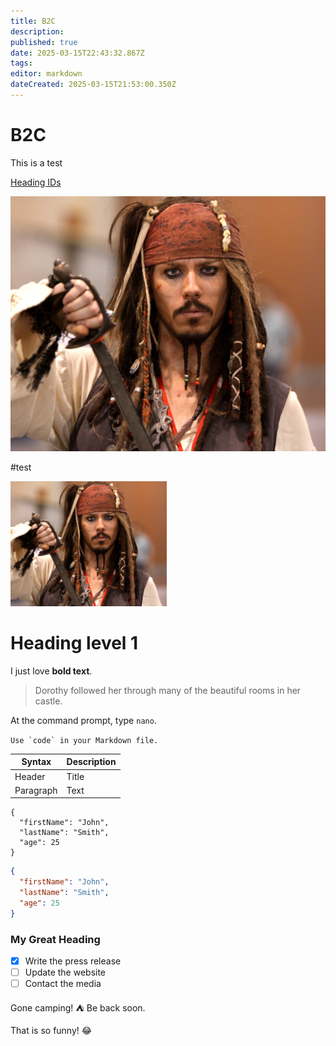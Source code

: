 ```yaml
---
title: B2C
description: 
published: true
date: 2025-03-15T22:43:32.867Z
tags: 
editor: markdown
dateCreated: 2025-03-15T21:53:00.350Z
---
```


# B2C
This is a test

[Heading IDs](#custom-id)

![captain_jack_sparrow_(5764018454).jpg](/captain_jack_sparrow_(5764018454).jpg)

#test

<img src="/captain_jack_sparrow_(5764018454).jpg" width=250 height=200>

Heading level 1
===============

I just love **bold text**.

> Dorothy followed her through many of the beautiful rooms in her castle.

At the command prompt, type `nano`.

``Use `code` in your Markdown file.``

| Syntax      | Description |
| ----------- | ----------- |
| Header      | Title       |
| Paragraph   | Text        |

```
{
  "firstName": "John",
  "lastName": "Smith",
  "age": 25
}
```

```json
{
  "firstName": "John",
  "lastName": "Smith",
  "age": 25
}
```

<h3 id="custom-id">My Great Heading</h3>

- [x] Write the press release
- [ ] Update the website
- [ ] Contact the media

Gone camping! :tent: Be back soon.

That is so funny! :joy:
